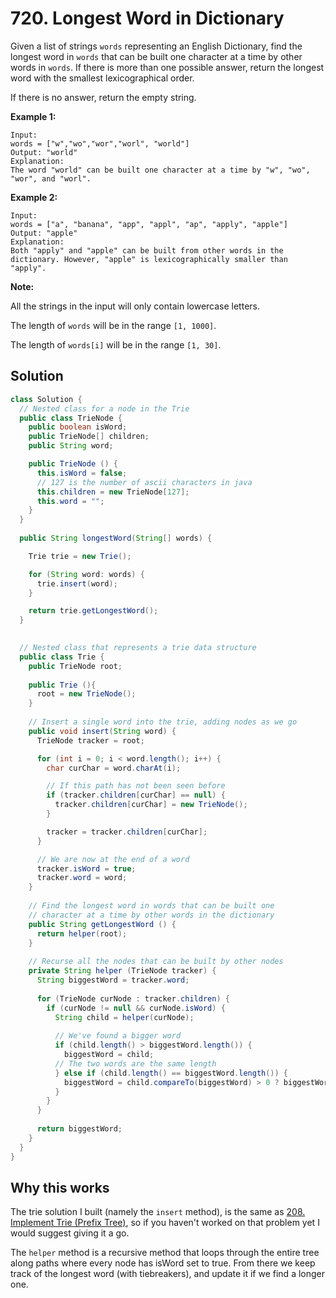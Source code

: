 # 720. Longest Word in Dictionary

Given a list of strings `words` representing an English Dictionary, find the longest word in `words` that can be built one character at a time by other words in `words`. If there is more than one possible answer, return the longest word with the smallest lexicographical order.

If there is no answer, return the empty string.

**Example 1:**

```
Input: 
words = ["w","wo","wor","worl", "world"]
Output: "world"
Explanation: 
The word "world" can be built one character at a time by "w", "wo", "wor", and "worl".
```



**Example 2:**

```
Input: 
words = ["a", "banana", "app", "appl", "ap", "apply", "apple"]
Output: "apple"
Explanation: 
Both "apply" and "apple" can be built from other words in the dictionary. However, "apple" is lexicographically smaller than "apply".
```



**Note:**

All the strings in the input will only contain lowercase letters.

The length of `words` will be in the range `[1, 1000]`.

The length of `words[i]` will be in the range `[1, 30]`.

## Solution

```java
class Solution {
  // Nested class for a node in the Trie
  public class TrieNode {
    public boolean isWord;
    public TrieNode[] children;
    public String word;

    public TrieNode () {
      this.isWord = false;
      // 127 is the number of ascii characters in java
      this.children = new TrieNode[127];
      this.word = "";
    }
  }
  
  public String longestWord(String[] words) {

    Trie trie = new Trie();

    for (String word: words) {
      trie.insert(word);
    }

    return trie.getLongestWord();
  }

  
  // Nested class that represents a trie data structure
  public class Trie {
    public TrieNode root;
    
    public Trie (){
      root = new TrieNode();
    }
    
    // Insert a single word into the trie, adding nodes as we go
    public void insert(String word) {
      TrieNode tracker = root;

      for (int i = 0; i < word.length(); i++) {
        char curChar = word.charAt(i);

        // If this path has not been seen before
        if (tracker.children[curChar] == null) {
          tracker.children[curChar] = new TrieNode();
        }

        tracker = tracker.children[curChar];
      }

      // We are now at the end of a word
      tracker.isWord = true;
      tracker.word = word;
    }
    
    // Find the longest word in words that can be built one 
    // character at a time by other words in the dictionary 
    public String getLongestWord () {
      return helper(root); 
    }
    
    // Recurse all the nodes that can be built by other nodes
    private String helper (TrieNode tracker) {
      String biggestWord = tracker.word;
      
      for (TrieNode curNode : tracker.children) {
        if (curNode != null && curNode.isWord) {
          String child = helper(curNode);
          
          // We've found a bigger word
          if (child.length() > biggestWord.length()) {
            biggestWord = child;
          // The two words are the same length
          } else if (child.length() == biggestWord.length()) {
            biggestWord = child.compareTo(biggestWord) > 0 ? biggestWord : child;
          }
        }
      }
      
      return biggestWord;
    }
  }
}
```

## Why this works

The trie solution I built (namely the `insert` method), is the same as [208. Implement Trie (Prefix Tree)](https://leetcode.com/problems/implement-trie-prefix-tree/), so if you haven't worked on that problem yet I would suggest giving it a go.

The `helper` method is a recursive method that loops through the entire tree along paths where every node has isWord set to true. From there we keep track of the longest word (with tiebreakers), and update it if we find a longer one.